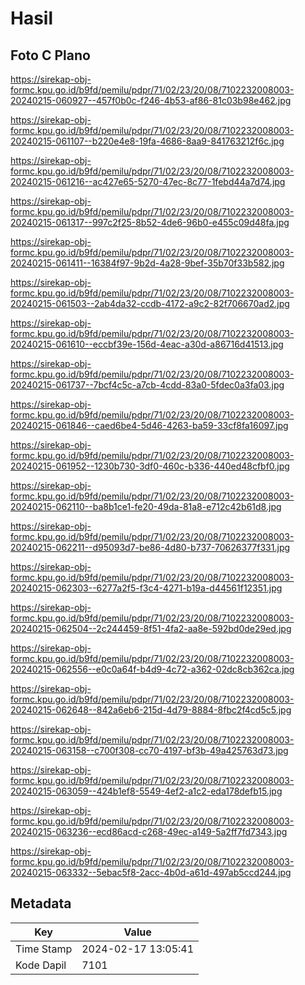 # Hasil

## Foto C Plano

https://sirekap-obj-formc.kpu.go.id/b9fd/pemilu/pdpr/71/02/23/20/08/7102232008003-20240215-060927--457f0b0c-f246-4b53-af86-81c03b98e462.jpg

https://sirekap-obj-formc.kpu.go.id/b9fd/pemilu/pdpr/71/02/23/20/08/7102232008003-20240215-061107--b220e4e8-19fa-4686-8aa9-841763212f6c.jpg

https://sirekap-obj-formc.kpu.go.id/b9fd/pemilu/pdpr/71/02/23/20/08/7102232008003-20240215-061216--ac427e65-5270-47ec-8c77-1febd44a7d74.jpg

https://sirekap-obj-formc.kpu.go.id/b9fd/pemilu/pdpr/71/02/23/20/08/7102232008003-20240215-061317--997c2f25-8b52-4de6-96b0-e455c09d48fa.jpg

https://sirekap-obj-formc.kpu.go.id/b9fd/pemilu/pdpr/71/02/23/20/08/7102232008003-20240215-061411--16384f97-9b2d-4a28-9bef-35b70f33b582.jpg

https://sirekap-obj-formc.kpu.go.id/b9fd/pemilu/pdpr/71/02/23/20/08/7102232008003-20240215-061503--2ab4da32-ccdb-4172-a9c2-82f706670ad2.jpg

https://sirekap-obj-formc.kpu.go.id/b9fd/pemilu/pdpr/71/02/23/20/08/7102232008003-20240215-061610--eccbf39e-156d-4eac-a30d-a86716d41513.jpg

https://sirekap-obj-formc.kpu.go.id/b9fd/pemilu/pdpr/71/02/23/20/08/7102232008003-20240215-061737--7bcf4c5c-a7cb-4cdd-83a0-5fdec0a3fa03.jpg

https://sirekap-obj-formc.kpu.go.id/b9fd/pemilu/pdpr/71/02/23/20/08/7102232008003-20240215-061846--caed6be4-5d46-4263-ba59-33cf8fa16097.jpg

https://sirekap-obj-formc.kpu.go.id/b9fd/pemilu/pdpr/71/02/23/20/08/7102232008003-20240215-061952--1230b730-3df0-460c-b336-440ed48cfbf0.jpg

https://sirekap-obj-formc.kpu.go.id/b9fd/pemilu/pdpr/71/02/23/20/08/7102232008003-20240215-062110--ba8b1ce1-fe20-49da-81a8-e712c42b61d8.jpg

https://sirekap-obj-formc.kpu.go.id/b9fd/pemilu/pdpr/71/02/23/20/08/7102232008003-20240215-062211--d95093d7-be86-4d80-b737-70626377f331.jpg

https://sirekap-obj-formc.kpu.go.id/b9fd/pemilu/pdpr/71/02/23/20/08/7102232008003-20240215-062303--6277a2f5-f3c4-4271-b19a-d44561f12351.jpg

https://sirekap-obj-formc.kpu.go.id/b9fd/pemilu/pdpr/71/02/23/20/08/7102232008003-20240215-062504--2c244459-8f51-4fa2-aa8e-592bd0de29ed.jpg

https://sirekap-obj-formc.kpu.go.id/b9fd/pemilu/pdpr/71/02/23/20/08/7102232008003-20240215-062556--e0c0a64f-b4d9-4c72-a362-02dc8cb362ca.jpg

https://sirekap-obj-formc.kpu.go.id/b9fd/pemilu/pdpr/71/02/23/20/08/7102232008003-20240215-062648--842a6eb6-215d-4d79-8884-8fbc2f4cd5c5.jpg

https://sirekap-obj-formc.kpu.go.id/b9fd/pemilu/pdpr/71/02/23/20/08/7102232008003-20240215-063158--c700f308-cc70-4197-bf3b-49a425763d73.jpg

https://sirekap-obj-formc.kpu.go.id/b9fd/pemilu/pdpr/71/02/23/20/08/7102232008003-20240215-063059--424b1ef8-5549-4ef2-a1c2-eda178defb15.jpg

https://sirekap-obj-formc.kpu.go.id/b9fd/pemilu/pdpr/71/02/23/20/08/7102232008003-20240215-063236--ecd86acd-c268-49ec-a149-5a2ff7fd7343.jpg

https://sirekap-obj-formc.kpu.go.id/b9fd/pemilu/pdpr/71/02/23/20/08/7102232008003-20240215-063332--5ebac5f8-2acc-4b0d-a61d-497ab5ccd244.jpg


## Metadata

| Key        | Value               |
| ---------- | ------------------- |
| Time Stamp | 2024-02-17 13:05:41 |
| Kode Dapil | 7101                |



